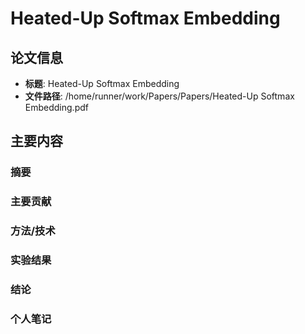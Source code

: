 # Heated-Up Softmax Embedding

## 论文信息
- **标题**: Heated-Up Softmax Embedding
- **文件路径**: /home/runner/work/Papers/Papers/Heated-Up Softmax Embedding.pdf

## 主要内容

### 摘要


### 主要贡献


### 方法/技术


### 实验结果


### 结论


### 个人笔记


